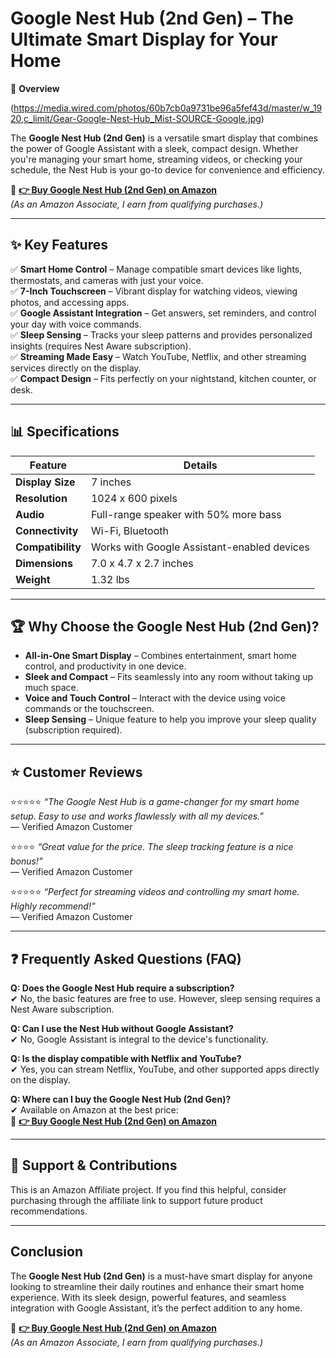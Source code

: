 # Google Nest Hub (2nd Gen) – The Ultimate Smart Display for Your Home

📌 **Overview**  

(https://media.wired.com/photos/60b7cb0a9731be96a5fef43d/master/w_1920,c_limit/Gear-Google-Nest-Hub_Mist-SOURCE-Google.jpg)

The **Google Nest Hub (2nd Gen)** is a versatile smart display that combines the power of Google Assistant with a sleek, compact design. Whether you're managing your smart home, streaming videos, or checking your schedule, the Nest Hub is your go-to device for convenience and efficiency.

🔗 **[👉 Buy Google Nest Hub (2nd Gen) on Amazon](https://amzn.to/42bHnzn)**  
*(As an Amazon Associate, I earn from qualifying purchases.)*

---

## ✨ **Key Features**  

✅ **Smart Home Control** – Manage compatible smart devices like lights, thermostats, and cameras with just your voice.  
✅ **7-Inch Touchscreen** – Vibrant display for watching videos, viewing photos, and accessing apps.  
✅ **Google Assistant Integration** – Get answers, set reminders, and control your day with voice commands.  
✅ **Sleep Sensing** – Tracks your sleep patterns and provides personalized insights (requires Nest Aware subscription).  
✅ **Streaming Made Easy** – Watch YouTube, Netflix, and other streaming services directly on the display.  
✅ **Compact Design** – Fits perfectly on your nightstand, kitchen counter, or desk.  

---

## 📊 **Specifications**  

| **Feature**               | **Details**                              |
|---------------------------|------------------------------------------|
| **Display Size**          | 7 inches                                 |
| **Resolution**            | 1024 x 600 pixels                        |
| **Audio**                 | Full-range speaker with 50% more bass    |
| **Connectivity**          | Wi-Fi, Bluetooth                         |
| **Compatibility**         | Works with Google Assistant-enabled devices |
| **Dimensions**            | 7.0 x 4.7 x 2.7 inches                   |
| **Weight**                | 1.32 lbs                                 |

---

## 🏆 **Why Choose the Google Nest Hub (2nd Gen)?**  
- **All-in-One Smart Display** – Combines entertainment, smart home control, and productivity in one device.  
- **Sleek and Compact** – Fits seamlessly into any room without taking up much space.  
- **Voice and Touch Control** – Interact with the device using voice commands or the touchscreen.  
- **Sleep Sensing** – Unique feature to help you improve your sleep quality (subscription required).  

---

## ⭐ **Customer Reviews**  

⭐️⭐️⭐️⭐️⭐️ *“The Google Nest Hub is a game-changer for my smart home setup. Easy to use and works flawlessly with all my devices.”*  
— Verified Amazon Customer  

⭐️⭐️⭐️⭐️ *“Great value for the price. The sleep tracking feature is a nice bonus!”*  
— Verified Amazon Customer  

⭐️⭐️⭐️⭐️⭐️ *“Perfect for streaming videos and controlling my smart home. Highly recommend!”*  
— Verified Amazon Customer  

---

## ❓ **Frequently Asked Questions (FAQ)**  

**Q: Does the Google Nest Hub require a subscription?**  
✔ No, the basic features are free to use. However, sleep sensing requires a Nest Aware subscription.  

**Q: Can I use the Nest Hub without Google Assistant?**  
✔ No, Google Assistant is integral to the device's functionality.  

**Q: Is the display compatible with Netflix and YouTube?**  
✔ Yes, you can stream Netflix, YouTube, and other supported apps directly on the display.  

**Q: Where can I buy the Google Nest Hub (2nd Gen)?**  
✔ Available on Amazon at the best price:  
🔗 **[👉 Buy Google Nest Hub (2nd Gen) on Amazon](https://amzn.to/42bHnzn)**

---

## 📢 **Support & Contributions**  
This is an Amazon Affiliate project. If you find this helpful, consider purchasing through the affiliate link to support future product recommendations.

---

## **Conclusion**  
The **Google Nest Hub (2nd Gen)** is a must-have smart display for anyone looking to streamline their daily routines and enhance their smart home experience. With its sleek design, powerful features, and seamless integration with Google Assistant, it’s the perfect addition to any home.  

🔗 **[👉 Buy Google Nest Hub (2nd Gen) on Amazon](https://amzn.to/42bHnzn)**  
*(As an Amazon Associate, I earn from qualifying purchases.)*